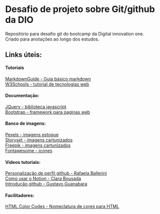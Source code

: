 # Desafio de projeto sobre Git/github da DIO
Repositório para desafio git do bootcamp da Digital innovation one.
<br>
Criado para anotações ao longo dos estudos.

## Links úteis:

#### Tutoriais
[MarkdownGuide - Guia básico markdown](https://www.markdownguide.org/basic-syntax/)
<br>
[W3Schools - tutorial de tecnologias web](https://www.w3schools.com/)

#### Documentação:
[JQuery - biblioteca javascript](https://jqueryui.com/)
<br>
[Bootstrap -  framework para paginas web](https://getbootstrap.com/docs/5.1/examples/)

#### Banco de imagens:

[Pexels - imagens estoque](https://www.pexels.com/)
<br>
[Storyset - imagens cartunizados](https://storyset.com/)
<br>
[Freepik - imagens cartunizados](https://www.freepik.com/)
<br>
[Fontawesome - icones](https://fontawesome.com/v5.15/icons?d=gallery&p=2)


#### Videos tutoriais:
[Personalização de perfil github - Rafaela Ballerini](https://www.youtube.com/watch?v=TsaLQAetPLU)
<br>
[Como usar o Notion - Clara Bousada](https://www.youtube.com/watch?v=-y0VdsRIJUs)
<br>
[Introdução github - Gustavo Guanabara](https://www.youtube.com/watch?v=xEKo29OWILE&list=PLHz_AreHm4dm7ZULPAmadvNhH6vk9oNZA)


#### Facilitadores:
[HTML Color Codes - Nomeclatura de cores para HTML](https://htmlcolorcodes.com/)

















